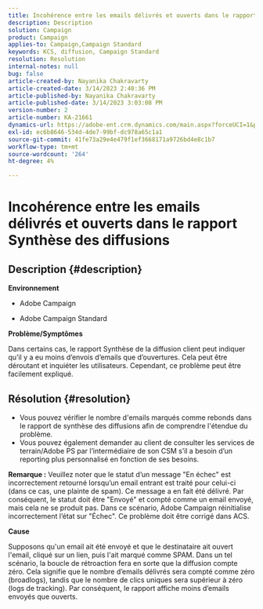 ```yaml
---
title: Incohérence entre les emails délivrés et ouverts dans le rapport Synthèse des diffusions
description: Description
solution: Campaign
product: Campaign
applies-to: Campaign,Campaign Standard
keywords: KCS, diffusion, Campaign Standard
resolution: Resolution
internal-notes: null
bug: false
article-created-by: Nayanika Chakravarty
article-created-date: 3/14/2023 2:40:36 PM
article-published-by: Nayanika Chakravarty
article-published-date: 3/14/2023 3:03:08 PM
version-number: 2
article-number: KA-21661
dynamics-url: https://adobe-ent.crm.dynamics.com/main.aspx?forceUCI=1&pagetype=entityrecord&etn=knowledgearticle&id=0b21472c-76c2-ed11-83ff-6045bd006a22
exl-id: ec6b8646-534d-4de7-99bf-dc978a65c1a1
source-git-commit: 41fe73a29e4e479f1ef3668171a9726bd4e8c1b7
workflow-type: tm+mt
source-wordcount: '264'
ht-degree: 4%

---
```


# Incohérence entre les emails délivrés et ouverts dans le rapport Synthèse des diffusions

## Description {#description}


<b>Environnement</b>

- Adobe Campaign

- Adobe Campaign Standard

<b>Problème/Symptômes</b>

Dans certains cas, le rapport Synthèse de la diffusion client peut indiquer qu’il y a eu moins d’envois d’emails que d’ouvertures. Cela peut être déroutant et inquiéter les utilisateurs. Cependant, ce problème peut être facilement expliqué.


## Résolution {#resolution}


- Vous pouvez vérifier le nombre d&#39;emails marqués comme rebonds dans le rapport de synthèse des diffusions afin de comprendre l&#39;étendue du problème.
- Vous pouvez également demander au client de consulter les services de terrain/Adobe PS par l’intermédiaire de son CSM s’il a besoin d’un reporting plus personnalisé en fonction de ses besoins.


<b>Remarque :</b> Veuillez noter que le statut d’un message &quot;En échec&quot; est incorrectement retourné lorsqu’un email entrant est traité pour celui-ci (dans ce cas, une plainte de spam). Ce message a en fait été délivré. Par conséquent, le statut doit être &quot;Envoyé&quot; et compté comme un email envoyé, mais cela ne se produit pas. Dans ce scénario, Adobe Campaign réinitialise incorrectement l’état sur &quot;Échec&quot;. Ce problème doit être corrigé dans ACS.

<b>Cause</b>

Supposons qu&#39;un email ait été envoyé et que le destinataire ait ouvert l&#39;email, cliqué sur un lien, puis l&#39;ait marqué comme SPAM. Dans un tel scénario, la boucle de rétroaction fera en sorte que la diffusion compte zéro. Cela signifie que le nombre d’emails délivrés sera compté comme zéro (broadlogs), tandis que le nombre de clics uniques sera supérieur à zéro (logs de tracking). Par conséquent, le rapport affiche moins d’emails envoyés que ouverts.
